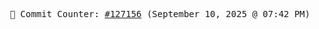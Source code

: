 <p align="center">
    <samp>
        📮 Commit Counter: <a href="https://github.com/Javascript-void0/Javascript-void0/commits/main">#127156</a> (September 10, 2025 @ 07:42 PM)
    </samp>
</p>